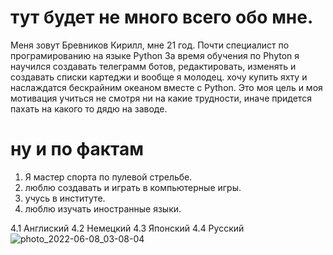 # тут будет не много всего обо мне.
Меня зовут Бревников Кирилл, мне 21 год.
Почти специалист по програмированию на языке Python
За время обучения по Phyton я научился создавать телеграмм ботов, редактировать, изменять и создавать списки картеджи и вообще я молодец.
хочу купить яхту и наслаждатся бескрайним океаном вместе с Python.
Это моя цель и моя мотивация учиться не смотря ни на какие трудности, иначе придется пахать на какого то дядю на заводе.
# ну и по фактам
1. Я мастер спорта по пулевой стрельбе.
2. люблю создавать и играть в компьютерные игры.
3. учусь в институте.
4. люблю изучать иностранные языки.

4.1 Англиский
4.2 Немецкий
4.3 Японский
4.4 Русский
   ![photo_2022-06-08_03-08-04](https://github.com/OverKefir/maine-ich/assets/137103847/68fda481-c6ce-44e5-83f2-4e5e761c660e)
